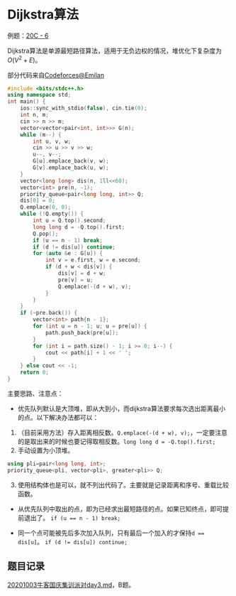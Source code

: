 # Dijkstra算法
例题：[20C - 6](https://codeforces.com/contest/20/submission/67265021)

Dijkstra算法是单源最短路径算法，适用于无负边权的情况，堆优化下复杂度为$O(V^2+E)$。

部分代码来自[Codeforces@Emilan](https://codeforces.com/contest/20/submission/94618451)

```cpp
#include <bits/stdc++.h>
using namespace std;
int main() {
    ios::sync_with_stdio(false), cin.tie(0);
    int n, m;
    cin >> n >> m;
    vector<vector<pair<int, int>>> G(n);
    while (m--) {
        int u, v, w;
        cin >> u >> v >> w;
        u--, v--;
        G[u].emplace_back(v, w);
        G[v].emplace_back(u, w);
    }
    vector<long long> dis(n, 1ll<<60);
    vector<int> pre(n, -1);
    priority_queue<pair<long long, int>> Q;
    dis[0] = 0;
    Q.emplace(0, 0);
    while (!Q.empty()) {
        int u = Q.top().second;
        long long d = -Q.top().first;
        Q.pop();
        if (u == n - 1) break;
        if (d != dis[u]) continue;
        for (auto &e : G[u]) {
            int v = e.first, w = e.second;
            if (d + w < dis[v]) {
                dis[v] = d + w;
                pre[v] = u;
                Q.emplace(-(d + w), v);
            }
        }
    }
    if (~pre.back()) {
        vector<int> path{n - 1};
        for (int u = n - 1; u; u = pre[u]) {
            path.push_back(pre[u]);
        }
        for (int i = path.size() - 1; i >= 0; i--) {
            cout << path[i] + 1 << ' ';
        }
    } else cout << -1;
    return 0;
}
```

主要思路、注意点：

* 优先队列默认是大顶堆，即从大到小，而dijkstra算法要求每次选出距离最小的点。以下解决办法都可以：

1. （目前采用方法）存入距离相反数。`Q.emplace(-(d + w), v);`，一定要注意的是取出来的时候也要记得取相反数。`long long d = -Q.top().first;`
2. 手动设置为小顶堆。

```cpp
using pli=pair<long long, int>;
priority_queue<pli, vector<pli>, greater<pli>> Q;
```

3. 使用结构体也是可以，就不列出代码了。主要就是记录距离和序号、重载比较函数。

* 从优先队列中取出的点，即为已经求出最短路径的点。如果已知终点，即可提前退出了。
`if (u == n - 1) break;`

* 同一个点可能被先后多次加入队列，只有最后一个加入的才保持`d == dis[u]`。
`if (d != dis[u]) continue;`

## 题目记录
[20201003牛客国庆集训派对day3.md](../比赛/20201003牛客国庆集训派对day3.md)，B题。